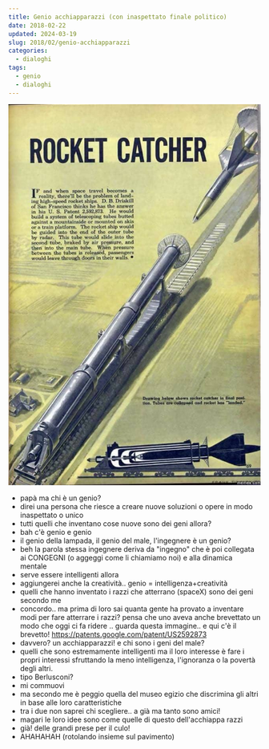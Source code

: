 ```yaml
---
title: Genio acchiapparazzi (con inaspettato finale politico)
date: 2018-02-22
updated: 2024-03-19
slug: 2018/02/genio-acchiapparazzi
categories:
  - dialoghi
tags:
  - genio
  - dialoghi
---
```


![](../../../assets/img/post/2018/rocket_catcher.jpg)

- papà ma chi è un genio?
- direi una persona che riesce a creare nuove soluzioni o opere in modo inaspettato o unico
- tutti quelli che inventano cose nuove sono dei geni allora?
- bah c'è genio e genio
- il genio della lampada, il genio del male, l'ingegnere è un genio?
- beh la parola stessa ingegnere deriva da "ingegno" che è poi collegata ai CONGEGNI (o aggeggi come li chiamiamo noi) e alla dinamica mentale
- serve essere intelligenti allora
- aggiungerei anche la creatività.. genio = intelligenza+creatività
- quelli che hanno inventato i razzi che atterrano (spaceX) sono dei geni secondo me
- concordo.. ma prima di loro sai quanta gente ha provato a inventare modi per fare atterrare i razzi?
pensa che uno aveva anche brevettato un modo che oggi ci fa ridere .. guarda questa immagine.. e qui c'è il brevetto! https://patents.google.com/patent/US2592873
- davvero? un acchiapparazzi! e chi sono i geni del male?
- quelli che sono estremamente intelligenti ma il loro interesse è fare i propri interessi sfruttando la meno intelligenza, l'ignoranza o la povertà degli altri.
- tipo Berlusconi?
- mi commuovi
- ma secondo me è peggio quella del museo egizio che discrimina gli altri in base alle loro caratteristiche
- tra i due non saprei chi scegliere.. a già ma tanto sono amici!
- magari le loro idee sono come quelle di questo dell'acchiappa razzi
- già! delle grandi prese per il culo!
- AHAHAHAH (rotolando insieme sul pavimento)
